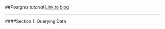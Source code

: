 ##_Postgres tutorial_
[Link to blog ](https://www.postgresqltutorial.com/)
___

####Section 1. Querying Data

    